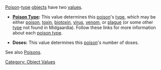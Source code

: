 [Poison](:Category:_Poisons.md "wikilink")-[type](:Category:_Object_Types.md "wikilink")
[objects](:Category:_Objects.md "wikilink") have two
[values](:Category:_Object_Values.md "wikilink").

-   **[Poison Type](:Category:_Poisons.md "wikilink"):** This value
    determines this [poison](:Category:_Poisons.md "wikilink")'s
    [type](:Category:_Poisons.md "wikilink"), which may be either
    [poison](:Category:_Poison.md "wikilink"),
    [toxin](:Category:_Toxin.md "wikilink"),
    [biotoxin](:Category:_Biotoxin.md "wikilink"),
    [virus](:Category:_Virus.md "wikilink"),
    [venom](:Category:_Venom.md "wikilink"), or
    [plague](:Category:_Plague.md "wikilink") (or some other
    [type](:Category:_Poisons.md "wikilink") not found in Midgaardia).
    Follow these links for more information about each [poison
    type](:Category:_Poisons.md "wikilink").

<!-- -->

-   **Doses:** This value determines this
    [poison](:Category:_Poisons.md "wikilink")'s number of doses.

See also [Poisons](:Category:_Poisons.md "wikilink").

[Category: Object Values](Category:_Object_Values "wikilink")
